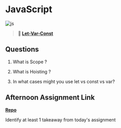 # JavaScript

![js](https://bcw.blob.core.windows.net/public/img/courses/js.gif)

> **📖 [Let-Var-Const](https://codeworksacademy.com/fs-student-guide/resources/wk2/01-Let-Var-Const)**

## Questions

1. What is Scope ?

2. What is Hoisting ?

3. In what cases might you use let vs const vs var?

## Afternoon Assignment Link

**[Repo](https://github.com/zburkard/<ASSIGNMENT_REPO>)**

Identify at least 1 takeaway from today's assignment
